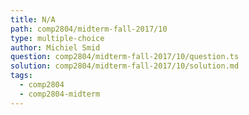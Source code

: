 ```yaml
---
title: N/A
path: comp2804/midterm-fall-2017/10
type: multiple-choice
author: Michiel Smid
question: comp2804/midterm-fall-2017/10/question.ts
solution: comp2804/midterm-fall-2017/10/solution.md
tags:
  - comp2804
  - comp2804-midterm
---
```


